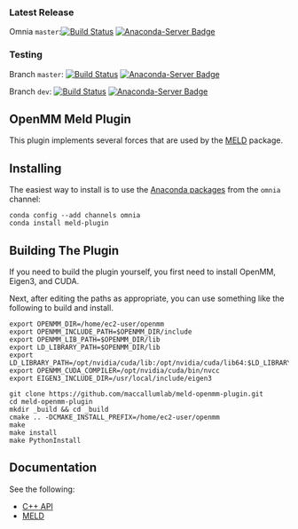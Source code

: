 ### Latest Release

Omnia `master`:[![Build Status](https://travis-ci.org/omnia-md/conda-recipes.svg?branch=master)](https://travis-ci.org/omnia-md/conda-recipes) 
[![Anaconda-Server Badge](https://anaconda.org/omnia/meld-plugin/badges/version.svg)](https://anaconda.org/omnia/meld-plugin)

### Testing
Branch `master`: [![Build Status](https://travis-ci.org/maccallumlab/meld-openmm-plugin.svg?branch=master)](https://travis-ci.org/maccallumlab/meld-openmm-plugin)
[![Anaconda-Server Badge](https://anaconda.org/maccallum_lab/meld-plugin-test/badges/version.svg)](https://anaconda.org/maccallum_lab/meld-plugin-test)

Branch `dev`: [![Build Status](https://travis-ci.org/maccallumlab/meld-openmm-plugin.svg?branch=dev)](https://travis-ci.org/maccallumlab/meld-openmm-plugin)
[![Anaconda-Server Badge](https://anaconda.org/maccallum_lab/meld-plugin-dev-test/badges/version.svg)](https://anaconda.org/maccallum_lab/meld-plugin-dev-test)
  

## OpenMM Meld Plugin

This plugin implements several forces that are used by the [MELD](https://github.com/maccallumlab/meld) package.

## Installing

The easiest way to install is to use the
[Anaconda packages](https://anaconda.org/omnia/meld-plugin)
from the `omnia` channel:
```
conda config --add channels omnia
conda install meld-plugin
```

## Building The Plugin

If you need to build the plugin yourself, you first need to install OpenMM, Eigen3, and CUDA.

Next, after editing the paths as appropriate, you can use something like the following to build and install.

    export OPENMM_DIR=/home/ec2-user/openmm
    export OPENMM_INCLUDE_PATH=$OPENMM_DIR/include
    export OPENMM_LIB_PATH=$OPENMM_DIR/lib
    export LD_LIBRARY_PATH=$OPENMM_DIR/lib
    export LD_LIBRARY_PATH=/opt/nvidia/cuda/lib:/opt/nvidia/cuda/lib64:$LD_LIBRARY_PATH
    export OPENMM_CUDA_COMPILER=/opt/nvidia/cuda/bin/nvcc
    export EIGEN3_INCLUDE_DIR=/usr/local/include/eigen3

    git clone https://github.com/maccallumlab/meld-openmm-plugin.git
    cd meld-openmm-plugin
    mkdir _build && cd _build
    cmake .. -DCMAKE_INSTALL_PREFIX=/home/ec2-user/openmm
    make
    make install
    make PythonInstall

## Documentation

See the following:
* [C++ API](http://plugin-api.meldmd.org)
* [MELD](http://meldmd.org)
